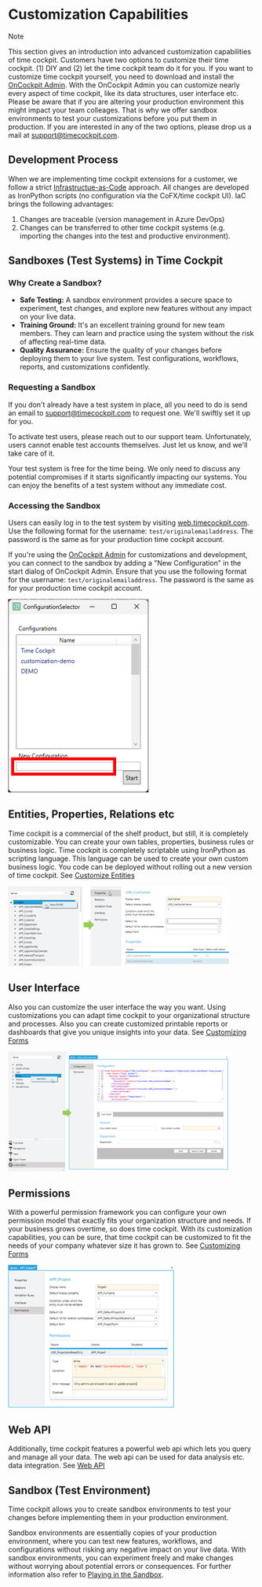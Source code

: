 # Customization Capabilities

> [!NOTE]
This section gives an introduction into advanced customization capabilities of time cockpit. Customers have two options to customize their time cockpit. (1) DIY and (2) let the time cockpit team do it for you. If you want to customize time cockpit yourself, you need to download and install the [OnCockpit Admin](https://update-admin.on-cockpit.com/general/Setup.exe). With the OnCockpit Admin you can customize nearly every aspect of time cockpit, like its data structures, user interface etc. Please be aware that if you are altering your production environment this might impact your team colleages. That is why we offer sandbox environments to test your customizations before you put them in production. If you are interested in any of the two options, please drop us a mail at [support@timecockpit.com](support@timecockpit.com).

## Development Process

When we are implementing time cockpit extensions for a customer, we follow a strict [Infrastructue-as-Code](https://learn.microsoft.com/en-us/devops/deliver/what-is-infrastructure-as-code) approach. All changes are developed as IronPython scripts (no configuration via the CoFX/time cockpit UI). IaC brings the following advantages:
1. Changes are traceable (version management in Azure DevOps)
1. Changes can be transferred to other time cockpit systems (e.g. importing the changes into the test and productive environment).

## Sandboxes (Test Systems) in Time Cockpit

### Why Create a Sandbox?
  - **Safe Testing:** A sandbox environment provides a secure space to experiment, test changes, and explore new features without any impact on your live data.
  - **Training Ground:** It's an excellent training ground for new team members. They can learn and practice using the system without the risk of affecting real-time data.
  - **Quality Assurance:** Ensure the quality of your changes before deploying them to your live system. Test configurations, workflows, reports, and customizations confidently.

### Requesting a Sandbox
If you don't already have a test system in place, all you need to do is send an email to [support@timecockpit.com](mailto:support@timecockpit.com) to request one. We'll swiftly set it up for you.

To activate test users, please reach out to our support team. Unfortunately, users cannot enable test accounts themselves. Just let us know, and we'll take care of it.

Your test system is free for the time being. We only need to discuss any potential compromises if it starts significantly impacting our systems. You can enjoy the benefits of a test system without any immediate cost.

### Accessing the Sandbox
Users can easily log in to the test system by visiting [web.timecockpit.com](https://web.timecockpit.com). Use the following format for the username: `test/originalemailaddress`. The password is the same as for your production time cockpit account.

If you're using the [OnCockpit Admin](https://update-admin.on-cockpit.com/general/Setup.exe) for customizations and development, you can connect to the sandbox by adding a "New Configuration" in the start dialog of OnCockpit Admin. Ensure that you use the following format for the username: `test/originalemailaddress`. The password is the same as for your production time cockpit account.

![Configuration Selector](images/oncockpitadmin-configuration-selector.png "Configuration Selector")

## Entities, Properties, Relations etc

Time cockpit is a commercial of the shelf product, but still, it is completely customizable. You can create your own tables, properties, business rules or business logic. Time cockpit is completely scriptable using IronPython as scripting language. This language can be used to create your own custom business logic. You code can be deployed without rolling out a new version of time cockpit. See [Customize Entities](entity.md)

![Edit Entity](images/wc-edit-entity.png "Edit Entity")

## User Interface

Also you can customize the user interface the way you want. Using customizations you can adapt time cockpit to your organizational structure and processes. Also you can create customized printable reports or dashboards that give you unique insights into your data. See [Customizing Forms](form.md)

![Edit Entity](images/wc-edit-form.png "Edit Entity")

## Permissions

With a powerful permission framework you can configure your own permission model that exactly fits your organization structure and needs. If your business grows overtime, so does time cockpit. With its customization capabilities, you can be sure, that time cockpit can be customized to fit the needs of your company whatever size it has grown to. See [Customizing Forms](form.md)

![Permissions](images/wc-edit-permission.png "Permissions")

## Web API

Additionally, time cockpit features a powerful web api which lets you query and manage all your data. The web api can be used for data analysis etc. data integration. See [Web API](~/doc/web-api/overview.md)

## Sandbox (Test Environment)

Time cockpit allows you to create sandbox environments to test your changes before implementing them in your production environment.

Sandbox environments are essentially copies of your production environment, where you can test new features, workflows, and configurations without risking any negative impact on your live data. With sandbox environments, you can experiment freely and make changes without worrying about potential errors or consequences. For further information also refer to [Playing in the Sandbox](https://www.timecockpit.com/blog/2016/05/27/Playing-in-the-Sandbox).
